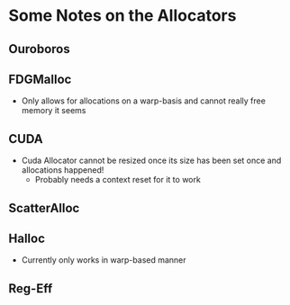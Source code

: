 # Some Notes on the Allocators

## Ouroboros

## FDGMalloc
* Only allows for allocations on a warp-basis and cannot really free memory it seems

## CUDA
* Cuda Allocator cannot be resized once its size has been set once and allocations happened!
  * Probably needs a context reset for it to work

## ScatterAlloc

## Halloc
* Currently only works in warp-based manner

## Reg-Eff